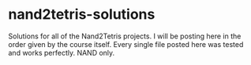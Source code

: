 # nand2tetris-solutions
Solutions for all of the Nand2Tetris projects.
I will be posting here in the order given by the course itself.
Every single file posted here was tested and works perfectly.
NAND only.
